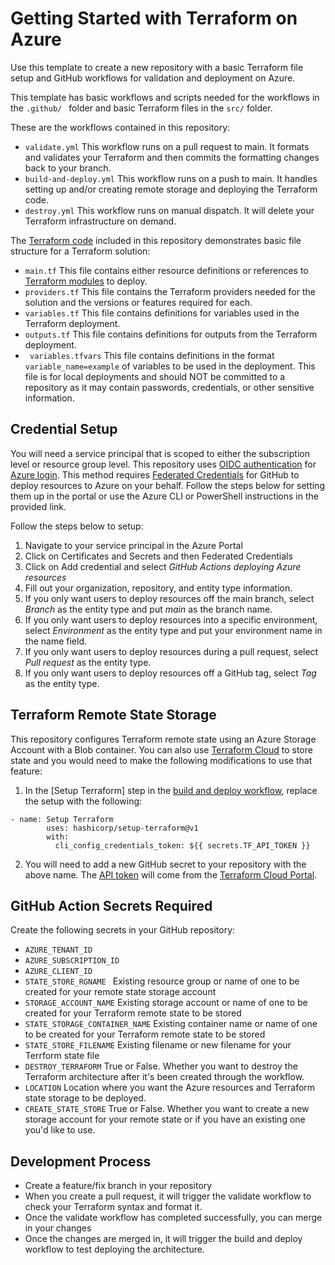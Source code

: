 # Getting Started with Terraform on Azure

Use this template to create a new repository with a basic Terraform file setup and GitHub workflows for validation and deployment on Azure. 

This template has basic workflows and scripts needed for the workflows in the ```.github/ ``` folder and basic Terraform files in the ``` src/ ``` folder.

These are the workflows contained in this repository:
- ``` validate.yml ``` This workflow runs on a pull request to main. It formats and validates your Terraform and then commits the formatting changes back to your branch. 
- ``` build-and-deploy.yml ``` This workflow runs on a push to main. It handles setting up and/or creating remote storage and deploying the Terraform code.
- ``` destroy.yml ``` This workflow runs on manual dispatch. It will delete your Terraform infrastructure on demand.

The [Terraform code](/src/) included in this repository demonstrates basic file structure for a Terraform solution:
- ``` main.tf ``` This file contains either resource definitions or references to [Terraform modules](/src/infra/modules/) to deploy.  
- ``` providers.tf ``` This file contains the Terraform providers needed for the solution and the versions or features required for each. 
- ``` variables.tf ``` This file contains definitions for variables used in the Terraform deployment. 
- ``` outputs.tf ``` This file contains definitions for outputs from the Terraform deployment. 
- ``` variables.tfvars``` This file contains definitions in the format ```variable_name=example``` of variables to be used in the deployment. This file is for local deployments and should NOT be committed to a repository as it may contain passwords, credentials, or other sensitive information. 

## Credential Setup

You will need a service principal that is scoped to either the subscription level or resource group level. This repository uses [OIDC authentication](https://learn.microsoft.com/en-us/azure/active-directory/fundamentals/auth-oidc) for [Azure login](https://github.com/Azure/login). This method requires [Federated Credentials](https://learn.microsoft.com/en-us/azure/developer/github/connect-from-azure?tabs=azure-portal%2Cwindows#add-federated-credentials) for GitHub to deploy resources to Azure on your behalf. Follow the steps below for setting them up in the portal or use the Azure CLI or PowerShell instructions in the provided link. 

Follow the steps below to setup:
1. Navigate to your service principal in the Azure Portal
2. Click on Certificates and Secrets and then Federated Credentials
3. Click on Add credential and select *GitHub Actions deploying Azure resources*
4. Fill out your organization, repository, and entity type information.
5. If you only want users to deploy resources off the main branch, select *Branch* as the entity type and put *main* as the branch name.
6. If you only want users to deploy resources into a specific environment, select *Environment* as the entity type and put your environment name in the name field.
7. If you only want users to deploy resources during a pull request, select *Pull request* as the entity type. 
8. If you only want users to deploy resources off a GitHub tag, select *Tag* as the entity type. 

## Terraform Remote State Storage
This repository configures Terraform remote state using an Azure Storage Account with a Blob container. You can also use [Terraform Cloud](https://learn.microsoft.com/en-us/shows/devops-lab/remote-state-management-with-terraform-cloud) to store state and you would need to make the following modifications to use that feature:

1. In the [Setup Terraform] step in the [build and deploy workflow](.github/workflows/build-and-deploy.yml), replace the setup with the following:
``` 
- name: Setup Terraform
        uses: hashicorp/setup-terraform@v1
        with:
          cli_config_credentials_token: ${{ secrets.TF_API_TOKEN }}    
```
2. You will need to add a new GitHub secret to your repository with the above name. The [API token](https://developer.hashicorp.com/terraform/cloud-docs/users-teams-organizations/api-tokens) will come from the [Terraform Cloud Portal](https://app.terraform.io/session). 

## GitHub Action Secrets Required

Create the following secrets in your GitHub repository:
- ``` AZURE_TENANT_ID  ``` 
- ``` AZURE_SUBSCRIPTION_ID ```
- ``` AZURE_CLIENT_ID ```
- ``` STATE_STORE_RGNAME  ``` Existing resource group or name of one to be created for your remote state storage account
- ``` STORAGE_ACCOUNT_NAME ``` Existing storage account or name of one to be created for your Terraform remote state to be stored
- ``` STATE_STORAGE_CONTAINER_NAME ``` Existing container name or name of one to be created for your Terraform remote state to be stored
- ``` STATE_STORE_FILENAME ``` Existing filename or new filename for your Terrform state file
- ``` DESTROY_TERRAFORM ``` True or False. Whether you want to destroy the Terraform architecture after it's been created through the workflow. 
- ``` LOCATION ``` Location where you want the Azure resources and Terraform state storage to be deployed. 
- ``` CREATE_STATE_STORE ``` True or False. Whether you want to create a new storage account for your remote state or if you have an existing one you'd like to use. 

## Development Process

- Create a feature/fix branch in your repository 
- When you create a pull request, it will trigger the validate workflow to check your Terraform syntax and format it. 
- Once the validate workflow has completed successfully, you can merge in your changes
- Once the changes are merged in, it will trigger the build and deploy workflow to test deploying the architecture. 
